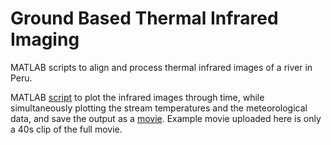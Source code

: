 # Ground Based Thermal Infrared Imaging

MATLAB scripts to align and process thermal infrared images of a river in Peru. 

MATLAB [script](/Movie_Script_IR_Weather.m) to plot the infrared images through time, while simultaneously plotting the stream temperatures and the meteorological data, and save the output as a [movie](/IR_Video_Weather_40s.mov). Example movie uploaded here is only a 40s clip of the full movie.
